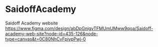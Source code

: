 # SaidoffAcademy
Saidoff Academy website
https://www.figma.com/design/abDpGnigvTFMUmUMww9qoa/Saidoff-academy-web-site?node-id=435-126&node-type=canvas&t=0C80NhCvFpiypPwj-0
